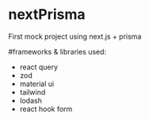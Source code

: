 # nextPrisma
First mock project using next.js + prisma

#frameworks & libraries used:
- react query
- zod
- material ui
- tailwind
- lodash
- react hook form
